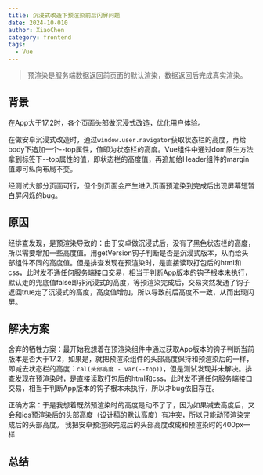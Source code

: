 ```yaml
---
title: 沉浸式改造下预渲染前后闪屏问题
date: 2024-10-010
author: XiaoChen
category: frontend
tags:
  - Vue
---
```


> 预渲染是服务端数据返回前页面的默认渲染，数据返回后完成真实渲染。

## 背景

在App大于17.2时，各个页面头部做沉浸式改造，优化用户体验。

在做安卓沉浸式改造时，通过`window.user.navigator`获取状态栏的高度，再给body下追加一个--top属性，值即为状态栏的高度。Vue组件中通过dom原生方法拿到标签下--top属性的值，即状态栏的高度值，再追加给Header组件的margin值即可纵向布局不变。

经测试大部分页面可行，但个别页面会产生进入页面预渲染到完成后出现屏幕短暂白屏闪烁的bug。

## 原因

经排查发现，是预渲染导致的：由于安卓做沉浸式后，没有了黑色状态栏的高度，所以需要增加一些高度值。用getVersion钩子判断是否是沉浸式版本，从而给头部组件不同的高度值。但是排查发现在预渲染时，是直接读取打包后的html和css，此时发不通任何服务端接口交易，相当于判断App版本的钩子根本未执行，默认走的兜底值false即非沉浸式的高度，等预渲染完成后，交易突然发通了钩子返回true走了沉浸式的高度，高度值增加，所以导致前后高度不一致，从而出现闪屏。

## 解决方案

舍弃的牺牲方案：最开始我想着在预渲染组件中通过获取App版本的钩子判断当前版本是否大于17.2，如果是，就把预渲染组件的头部高度保持和预渲染后的一样，即减去状态栏的高度：`cal(头部高度 - var(--top))`，但是测试发现并未解决。排查发现在预渲染时，是直接读取打包后的html和css，此时发不通任何服务端接口交易，相当于判断App版本的钩子根本未执行，所以才bug依旧存在。

正确方案：于是我想着既然预渲染时的高度是动不了了，因为如果减去高度后，又会和ios预渲染后的头部高度（设计稿的默认高度）有冲突，所以只能动预渲染完成后的头部高度。
我把安卓预渲染完成后的头部高度改成和预渲染时的400px一样

## 总结
